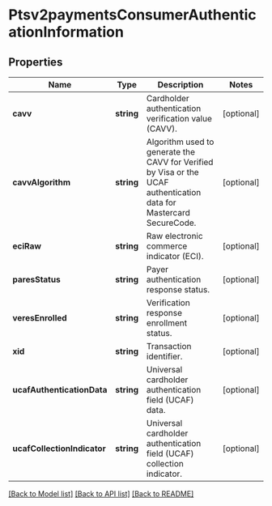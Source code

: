 # Ptsv2paymentsConsumerAuthenticationInformation

## Properties
Name | Type | Description | Notes
------------ | ------------- | ------------- | -------------
**cavv** | **string** | Cardholder authentication verification value (CAVV). | [optional] 
**cavvAlgorithm** | **string** | Algorithm used to generate the CAVV for Verified by Visa or the UCAF authentication data for Mastercard SecureCode. | [optional] 
**eciRaw** | **string** | Raw electronic commerce indicator (ECI). | [optional] 
**paresStatus** | **string** | Payer authentication response status. | [optional] 
**veresEnrolled** | **string** | Verification response enrollment status. | [optional] 
**xid** | **string** | Transaction identifier. | [optional] 
**ucafAuthenticationData** | **string** | Universal cardholder authentication field (UCAF) data. | [optional] 
**ucafCollectionIndicator** | **string** | Universal cardholder authentication field (UCAF) collection indicator. | [optional] 

[[Back to Model list]](../README.md#documentation-for-models) [[Back to API list]](../README.md#documentation-for-api-endpoints) [[Back to README]](../README.md)


